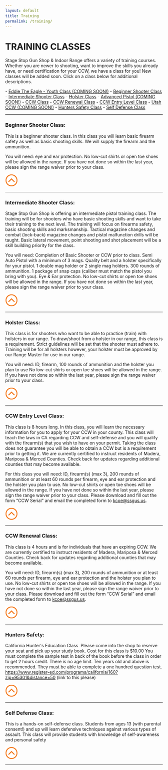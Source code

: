 ```yaml
---
layout: default
title: Training
permalink: /training/
---
```


# TRAINING CLASSES
Stage Stop Gun Shop & Indoor Range offers a variety of training courses.  Whether you are newer to shooting, want to improve the skills you already have, or need certification for your CCW, we have a class for you! New classes will be added soon.   Click on a class below for additional descriptions.

<div id="top"></div>
- <a href="#top">Eddie The Eagle - Youth Class (COMING SOON!)</a>
- <a href="#beginner">Beginner Shooter Class</a>
- <a href="#intermediate">Intermediate Shooter Class</a>
- <a href="#holster">Holster Class</a>
- <a href="#top">Advanced Pistol (COMING SOON!)</a>
- <a href="#ccw">CCW Class</a>
- <a href="#ccw-r">CCW Renewal Class</a>
- <a href="#ccw-e">CCW Entry Level Class</a>
- <a href="#top">Utah CCW (COMING SOON!)</a>
- <a href="#hunter">Hunters Safety Class</a>
- <a href="#defense">Self Defense Class</a>
<hr>





<div id="beginner"></div>

### Beginner Shooter Class:
This is a beginner shooter class.  In this class you will learn basic firearm safety as well as basic shooting skills.  We will supply the firearm and the ammunition.

You will need: eye and ear protection.  No low-cut shirts or open toe shoes will be allowed in the range. 
If you have not done so within the last year, please sign the range waiver prior to your class.  

<a href="#top"><img src="/graphics/top-btn.png" class="img-responsive center-block" /></a>
<hr>

<div id="intermediate"></div>

### Intermediate Shooter Class:
Stage Stop Gun Shop is offering an intermediate pistol training class.  The training will be for shooters who have basic shooting skills and want to take their training to the next level. The training will focus on firearms safety,  basic shooting skills and marksmanship.  Tactical magazine changes and combat (lock-back) magazine changes and pistol malfunction drills will be taught. Basic lateral movement, point shooting and shot placement will be a skill building priority for the class.

You will need: Completion of Basic Shooter or CCW prior to class. Semi Auto Pistol with a minimum of 3 mags. Quality belt and a holster specifically for your pistol. 1 double mag holder or 2 single mag holders.  300 rounds of ammunition.  1 package of snap caps (caliber must match the pistol you bring with you).  Eye & Ear protection. No low-cut shirts or open toe shoes will be allowed in the range. If you have not done so within the last year, please sign the range waiver prior to your class. 

<a href="#top"><img src="/graphics/top-btn.png" class="img-responsive center-block" /></a>
<hr>

<div id="holster"></div>

### Holster Class:
This class is for shooters who want to be able to practice (train) with holsters in our range. To draw/shoot from a holster in our range, this class is a requirement. Strict guidelines will be set that the shooter must adhere to. Training will be for all holsters however, your holster must be approved by our Range Master for use in our range.

You will need: ID, firearm, 100 rounds of ammunition and the holster you plan to use No low-cut shirts or open toe shoes will be allowed in the range.  If you have not done so within the last year, please sign the range waiver prior to your class.

<a href="#top"><img src="/graphics/top-btn.png" class="img-responsive center-block" /></a>
<hr>

<div id="ccw-e"></div>

### CCW Entry Level Class:
This class is 8 hours long.  In this class, you will learn the necessary information for you to apply for your CCW in your county.  This class will teach the laws in CA regarding CCW and self-defense and you will qualify with the firearm(s) that you wish to have on your permit.  Taking the class does not guarantee you will be able to obtain a CCW but is a requirement prior to getting it.  We are currently certified to instruct residents of Madera, Mariposa & Merced Counties. Check back for updates regarding additional counties that may become available. 

For this class you will need: ID, firearm(s) (max 3), 200 rounds of ammunition or at least 60 rounds per firearm, eye and ear protection and the holster you plan to use.  No low-cut shirts or open toe shoes will be allowed in the range. If you have not done so within the last year, please sign the range waiver prior to your class.  Please download and fill out the form “CCW Serial” and email the completed form to kcoe@ssgus.us.


<a href="#top"><img src="/graphics/top-btn.png" class="img-responsive center-block" /></a>
<hr>

<div id="ccw-r"></div>

### CCW Renewal Class:
This class is 4 hours and is for individuals that have an expiring CCW.  We are currently certified to instruct residents of Madera, Mariposa & Merced Counties. Check back for updates regarding additional counties that may become available. 

You will need: ID, firearm(s) (max 3), 200 rounds of ammunition or at least 60 rounds per firearm, eye and ear protection and the holster you plan to use.  No low-cut shirts or open toe shoes will be allowed in the range. If you have not done so within the last year, please sign the range waiver prior to your class.  Please download and fill out the form “CCW Serial” and email the completed form to kcoe@ssgus.us. 

<a href="#top"><img src="/graphics/top-btn.png" class="img-responsive center-block" /></a>
<hr>

<div id="hunter"></div>

### Hunters Safety:
California Hunter's Education Class  Please come into the shop to reserve your seat and pick up your study book. Cost for this class is $10.00 You must complete the sample test in back of the book before the class in order to get 2 hours credit. There is no age limit. Ten years old and above is recommended. They must be able to complete a one hundred question test.
https://www.register-ed.com/programs/california/160?zip=95301&distance=50 (link to this please)

<a href="#top"><img src="/graphics/top-btn.png" class="img-responsive center-block" /></a>
<hr>

<div id="defense"></div>

### Self Defense Class:
This is a hands-on self-defense class. Students from ages 13 (with parental consent!) and up will learn defensive techniques against various types of assault. This class will provide students with knowledge of self-awareness and personal safety

<a href="#top"><img src="/graphics/top-btn.png" class="img-responsive center-block" /></a>
<hr>

